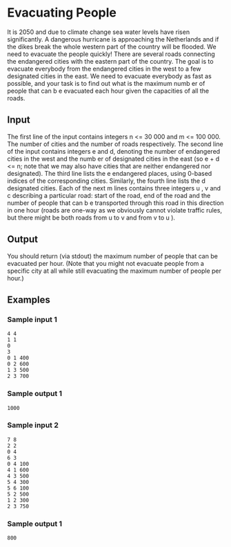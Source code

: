 # Evacuating People

It is 2050 and due to climate change sea water levels have risen significantly. A dangerous hurricane is approaching the Netherlands and if the dikes break the whole western part of the country will be flooded. We need to evacuate the people quickly! There are several roads connecting the endangered cities with the eastern part of the country. The goal is to evacuate everybody from the endangered cities in the west to a few designated cities in the east. We need to evacuate everybody as fast as possible, and your task is to find out what is the maximum numb er of people that can b e evacuated each hour given the capacities of all the roads.

## Input
The first line of the input contains integers n <= 30 000 and m <= 100 000. The number of cities and the number of roads respectively. The second line of the input contains integers e and d, denoting the number of endangered cities in the west and the numb er of designated cities in the east (so e + d <= n; note that we may also have cities that are neither endangered nor designated). The third line lists the e endangered places, using 0-based indices of the corresponding cities. Similarly, the fourth line lists the d designated cities. Each of the next m lines contains three integers u , v and c describing a particular road: start of the road, end of the road and the number of people that can b e transported through this road in this direction in one hour (roads are one-way as we obviously cannot violate traffic rules, but there might be both roads from u to v and from v to u ).

## Output

You should return (via stdout) the maximum number of people that can be evacuated per hour. (Note that you might not evacuate people from a specific city at all while still evacuating the maximum number of people per hour.)

## Examples
### Sample input 1
```
4 4
1 1
0
3
0 1 400
0 2 600
1 3 500
2 3 700

```
### Sample output 1
```
1000
```
### Sample input 2
```
7 8
2 2
0 4
6 3
0 4 100
4 1 600
4 3 500
5 4 300
5 6 100
5 2 500
1 2 300
2 3 750
```

### Sample output 1
```
800
```